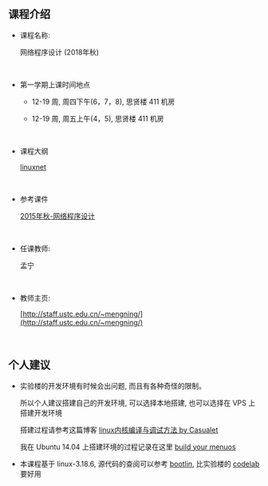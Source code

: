 ##	课程介绍

*	课程名称:

	网络程序设计 (2018年秋)

	<br>

*	第一学期上课时间地点

	*	12-19 周, 周四下午(6，7，8), 思贤楼 411 机房

	*	12-19 周, 周五上午(4，5), 思贤楼 411 机房

	<br>

*	课程大纲

	[linuxnet](https://github.com/mengning/linuxnet)

	<br>

*	参考课件

	[2015年秋-网络程序设计](http://teampal.mc2lab.com/projects/fwn/wiki/NP2015)

	<br>

*	任课教师:

	孟宁

	<br>

*	教师主页:

	[http://staff.ustc.edu.cn/~mengning/](http://staff.ustc.edu.cn/~mengning/)

	<br>

##	个人建议

*	实验楼的开发环境有时候会出问题, 而且有各种奇怪的限制。

	所以个人建议搭建自己的开发环境, 可以选择本地搭建, 也可以选择在 VPS 上搭建开发环境

	搭建过程请参考这篇博客 [linux内核编译与调试方法 by Casualet](https://www.cnblogs.com/syw-casualet/p/5271369.html)

	我在 Ubuntu 14.04 上搭建环境的过程记录在这里 [build your menuos](how_to_build_your_menuos)

*	本课程基于 linux-3.18.6, 源代码的查阅可以参考 [bootlin](https://elixir.bootlin.com/linux/v3.18.6/source/net), 比实验楼的 [codelab](http://codelab.shiyanlou.com/source/xref/linux-3.18.6/net/) 要好用

	<br>